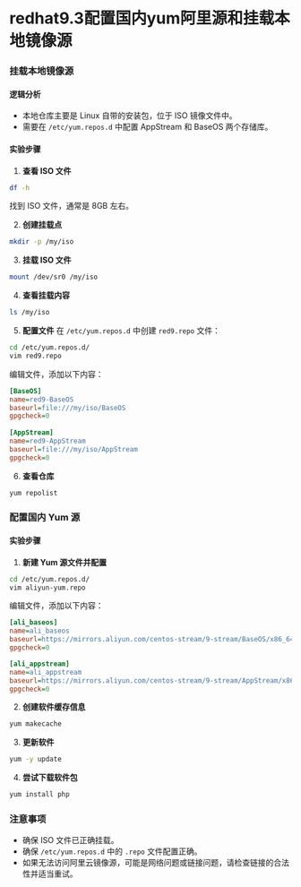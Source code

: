 # redhat9.3配置国内yum阿里源和挂载本地镜像源

### 挂载本地镜像源

#### 逻辑分析
- 本地仓库主要是 Linux 自带的安装包，位于 ISO 镜像文件中。
- 需要在 `/etc/yum.repos.d` 中配置 AppStream 和 BaseOS 两个存储库。

#### 实验步骤
1. **查看 ISO 文件**
```bash
df -h
```

找到 ISO 文件，通常是 8GB 左右。

2. **创建挂载点**
```bash
mkdir -p /my/iso
```

3. **挂载 ISO 文件**
```bash
mount /dev/sr0 /my/iso
```

4. **查看挂载内容**
```bash
ls /my/iso
```

5. **配置文件**
在 `/etc/yum.repos.d` 中创建 `red9.repo` 文件：
```bash
cd /etc/yum.repos.d/
vim red9.repo
```
编辑文件，添加以下内容：
```ini
[BaseOS]
name=red9-BaseOS
baseurl=file:///my/iso/BaseOS
gpgcheck=0
 
[AppStream]
name=red9-AppStream
baseurl=file:///my/iso/AppStream
gpgcheck=0
```

6. **查看仓库**
```bash
yum repolist
```

### 配置国内 Yum 源

#### 实验步骤
1. **新建 Yum 源文件并配置**
```bash
cd /etc/yum.repos.d/
vim aliyun-yum.repo
```
编辑文件，添加以下内容：
```ini
[ali_baseos]
name=ali_baseos
baseurl=https://mirrors.aliyun.com/centos-stream/9-stream/BaseOS/x86_64/os/
gpgcheck=0

[ali_appstream]
name=ali_appstream
baseurl=https://mirrors.aliyun.com/centos-stream/9-stream/AppStream/x86_64/os/
gpgcheck=0
```

2. **创建软件缓存信息**
```bash
yum makecache
```

3. **更新软件**
```bash
yum -y update
```

4. **尝试下载软件包**
```bash
yum install php
```

### 注意事项
- 确保 ISO 文件已正确挂载。
- 确保 `/etc/yum.repos.d` 中的 `.repo` 文件配置正确。
- 如果无法访问阿里云镜像源，可能是网络问题或链接问题，请检查链接的合法性并适当重试。

